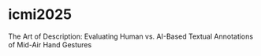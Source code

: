 # icmi2025
The Art of Description: Evaluating Human vs. AI-Based Textual Annotations of Mid-Air Hand Gestures
